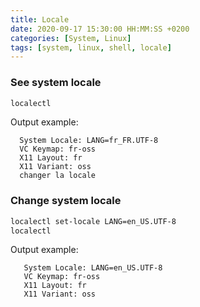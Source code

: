 ```yaml
---
title: Locale
date: 2020-09-17 15:30:00 HH:MM:SS +0200
categories: [System, Linux]
tags: [system, linux, shell, locale]
---
```


### See system locale

```bash
localectl
```

Output example:

```text
  System Locale: LANG=fr_FR.UTF-8
  VC Keymap: fr-oss
  X11 Layout: fr
  X11 Variant: oss
  changer la locale
```

### Change system locale

```bash
localectl set-locale LANG=en_US.UTF-8
localectl
```

Output example:

```text
   System Locale: LANG=en_US.UTF-8
   VC Keymap: fr-oss
   X11 Layout: fr
   X11 Variant: oss
```

